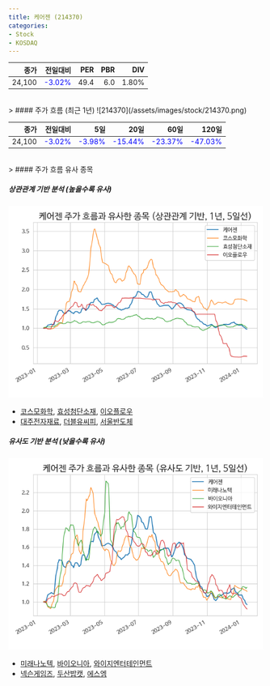 ```yaml
---
title: 케어젠 (214370)
categories:
- Stock
- KOSDAQ
---
```


|종가|전일대비|PER|PBR|DIV|
|---:|-------:|--:|--:|--:|
|24,100|<span style="color: blue">-3.02%</span>|49.4|6.0|1.80%|

<!-- more -->
<br>
> #### 주가 흐름 (최근 1년)
![214370](/assets/images/stock/214370.png)

|종가|전일대비|5일|20일|60일|120일|
|---:|-------:|--:|---:|---:|----:|
|24,100|<span style="color: blue">-3.02%</span>|<span style="color: blue">-3.98%</span>|<span style="color: blue">-15.44%</span>|<span style="color: blue">-23.37%</span>|<span style="color: blue">-47.03%</span>|

<br>
> #### 주가 흐름 유사 종목

##### 상관관계 기반 분석 (높을수록 유사)
![214370](/assets/images/stock/214370_corr.png)
- [코스모화학](/005420/), [효성첨단소재](/298050/), [이오플로우](/294090/)
- [대주전자재료](/078600/), [더블유씨피](/393890/), [서울반도체](/046890/)

##### 유사도 기반 분석 (낮을수록 유사)	
![214370](/assets/images/stock/214370_sim.png)
- [미래나노텍](/095500/), [바이오니아](/064550/), [와이지엔터테인먼트](/122870/)
- [넥슨게임즈](/225570/), [두산밥캣](/241560/), [에스엠](/041510/)
